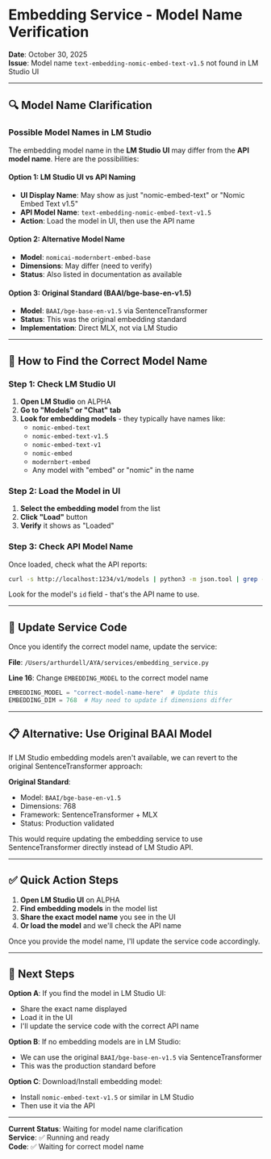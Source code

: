 # Embedding Service - Model Name Verification

**Date**: October 30, 2025  
**Issue**: Model name `text-embedding-nomic-embed-text-v1.5` not found in LM Studio UI

---

## 🔍 Model Name Clarification

### Possible Model Names in LM Studio

The embedding model name in the **LM Studio UI** may differ from the **API model name**. Here are the possibilities:

#### Option 1: LM Studio UI vs API Naming
- **UI Display Name**: May show as just "nomic-embed-text" or "Nomic Embed Text v1.5"
- **API Model Name**: `text-embedding-nomic-embed-text-v1.5`
- **Action**: Load the model in UI, then use the API name

#### Option 2: Alternative Model Name
- **Model**: `nomicai-modernbert-embed-base`
- **Dimensions**: May differ (need to verify)
- **Status**: Also listed in documentation as available

#### Option 3: Original Standard (BAAI/bge-base-en-v1.5)
- **Model**: `BAAI/bge-base-en-v1.5` via SentenceTransformer
- **Status**: This was the original embedding standard
- **Implementation**: Direct MLX, not via LM Studio

---

## 🔧 How to Find the Correct Model Name

### Step 1: Check LM Studio UI

1. **Open LM Studio** on ALPHA
2. **Go to "Models" or "Chat" tab**
3. **Look for embedding models** - they typically have names like:
   - `nomic-embed-text`
   - `nomic-embed-text-v1.5`
   - `nomic-embed-text-v1`
   - `nomic-embed`
   - `modernbert-embed`
   - Any model with "embed" or "nomic" in the name

### Step 2: Load the Model in UI

1. **Select the embedding model** from the list
2. **Click "Load"** button
3. **Verify** it shows as "Loaded"

### Step 3: Check API Model Name

Once loaded, check what the API reports:

```bash
curl -s http://localhost:1234/v1/models | python3 -m json.tool | grep -A 2 -i "embed\|nomic"
```

Look for the model's `id` field - that's the API name to use.

---

## 🔄 Update Service Code

Once you identify the correct model name, update the service:

**File**: `/Users/arthurdell/AYA/services/embedding_service.py`

**Line 16**: Change `EMBEDDING_MODEL` to the correct model name

```python
EMBEDDING_MODEL = "correct-model-name-here"  # Update this
EMBEDDING_DIM = 768  # May need to update if dimensions differ
```

---

## 📋 Alternative: Use Original BAAI Model

If LM Studio embedding models aren't available, we can revert to the original SentenceTransformer approach:

**Original Standard**:
- Model: `BAAI/bge-base-en-v1.5`
- Dimensions: 768
- Framework: SentenceTransformer + MLX
- Status: Production validated

This would require updating the embedding service to use SentenceTransformer directly instead of LM Studio API.

---

## ✅ Quick Action Steps

1. **Open LM Studio UI** on ALPHA
2. **Find embedding models** in the model list
3. **Share the exact model name** you see in the UI
4. **Or load the model** and we'll check the API name

Once you provide the model name, I'll update the service code accordingly.

---

## 🎯 Next Steps

**Option A**: If you find the model in LM Studio UI:
- Share the exact name displayed
- Load it in the UI
- I'll update the service code with the correct API name

**Option B**: If no embedding models are in LM Studio:
- We can use the original `BAAI/bge-base-en-v1.5` via SentenceTransformer
- This was the production standard before

**Option C**: Download/Install embedding model:
- Install `nomic-embed-text-v1.5` or similar in LM Studio
- Then use it via the API

---

**Current Status**: Waiting for model name clarification  
**Service**: ✅ Running and ready  
**Code**: ✅ Waiting for correct model name

